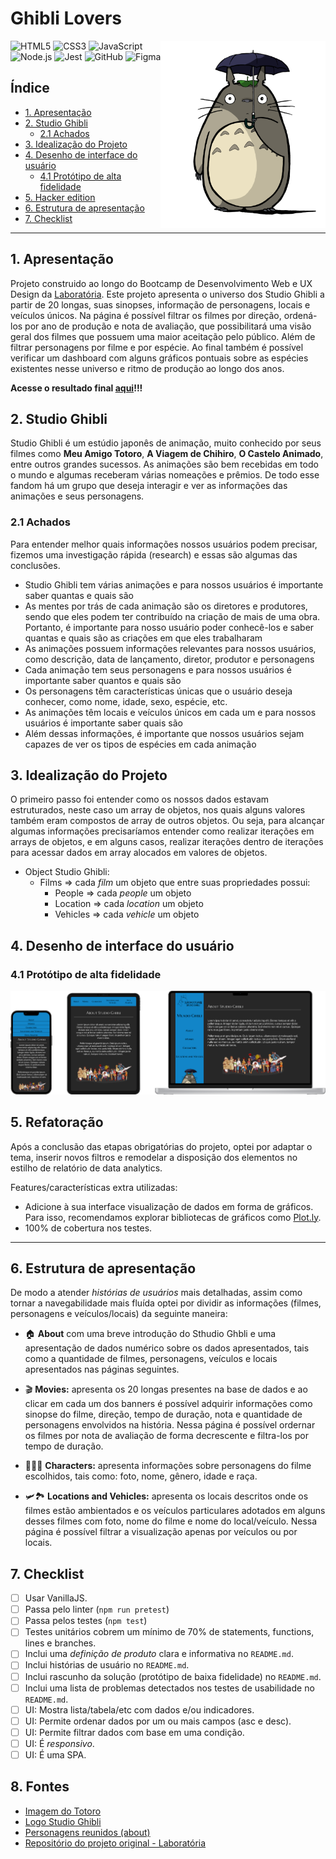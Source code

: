 # **Ghibli Lovers**
<img align='right' src="totoro.png" style="height: 300px">
<div>
 <img src="https://cdn.jsdelivr.net/gh/devicons/devicon/icons/html5/html5-original.svg" alt="HTML5" style="height: 30px;"/>
 <img src="https://cdn.jsdelivr.net/gh/devicons/devicon/icons/css3/css3-original.svg" alt="CSS3" style="height: 30px;"/>
 <img src="https://cdn.jsdelivr.net/gh/devicons/devicon/icons/javascript/javascript-original.svg" alt="JavaScript" style="height: 30px;"/>
 <img src="https://cdn.jsdelivr.net/gh/devicons/devicon/icons/nodejs/nodejs-plain.svg" alt="Node.js" style="height: 30px;"/>
 <img src="https://cdn.jsdelivr.net/gh/devicons/devicon/icons/jest/jest-plain.svg" alt="Jest" style="height: 30px;"/> 
 <img src="https://cdn.jsdelivr.net/gh/devicons/devicon/icons/github/github-original.svg" alt="GitHub" style="height: 30px;"/> 
 <img src="https://cdn.jsdelivr.net/gh/devicons/devicon/icons/figma/figma-original.svg" alt="Figma" style="height: 30px;"/>
</div>


## **Índice**

* [1. Apresentação](#1-apresentação)
* [2. Studio Ghibli](#2-studio-ghibli)
  * [2.1 Achados](#21-achados)
* [3. Idealização do Projeto](#3-idealização-do-projeto)
* [4. Desenho de interface do usuário](#4-desenho-de-interface-do-usuário)
  * [4.1 Protótipo de alta fidelidade](#41-protótipo-de-alta-fidelidade)
* [5. Hacker edition](#5-hacker-edition)
* [6. Estrutura de apresentação](#6-estrutura-de-apresentação)
* [7. Checklist](#7-checklist)

***
## **1. Apresentação**

Projeto construido ao longo do Bootcamp de Desenvolvimento Web e UX Design da [Laboratória](https://hub.laboratoria.la/br/10-coisas-que-voce-precisa-saber-sobre-o-bootcamp). Este projeto apresenta o universo dos Studio Ghibli a partir de 20 longas, suas sinopses, informação de personagens, locais e veículos únicos. Na página é possível filtrar os filmes por direção, ordená-los por ano de produção e nota de avaliação, que possibilitará uma visão geral dos filmes que possuem uma maior aceitação pelo público. Além de filtrar personagens por filme e por espécie. Ao final também é possível verificar um dashboard com alguns gráficos pontuais sobre as espécies existentes nesse universo e ritmo de produção ao longo dos anos.

**Acesse o resultado final [aqui](https://dashboard-ghibli.netlify.app/#)!!!**

## **2. Studio Ghibli**

Studio Ghibli é um estúdio japonês de animação, muito
conhecido por seus filmes como **Meu Amigo Totoro**,
**A Viagem de Chihiro**, **O Castelo Animado**, entre outros grandes sucessos.
As animações são bem recebidas em todo o mundo e algumas receberam
várias nomeações e prêmios. De todo esse fandom há um grupo que deseja
interagir e ver as informações das animações e seus personagens.

### 2.1 Achados

Para entender melhor quais informações nossos usuários podem precisar,
fizemos uma investigação rápida (research) e essas são algumas das conclusões.

- Studio Ghibli tem várias animações e para nossos usuários é importante
saber quantas e quais são
- As mentes por trás de cada animação são os diretores e produtores,
sendo que eles podem ter contribuído
na criação de mais de uma obra. Portanto, é importante
para nosso usuário poder conhecê-los e saber quantas e quais são as criações
em que eles trabalharam
- As animações possuem informações relevantes para nossos usuários, como
descrição, data de lançamento, diretor, produtor e personagens
- Cada animação tem seus personagens e para nossos usuários é importante
saber quantos e quais são
- Os personagens têm características únicas que o usuário deseja conhecer, como
nome, idade, sexo, espécie, etc.
- As animações têm locais e veículos únicos em cada um e para nossos usuários é
importante saber quais são
- Além dessas informações, é importante que nossos usuários sejam capazes de
ver os tipos de espécies em cada animação

## **3. Idealização do Projeto**

O primeiro passo foi entender como os nossos dados estavam estruturados, neste caso um array de objetos, nos quais alguns valores também eram compostos de array de outros objetos. Ou seja, para alcançar algumas informações precisaríamos entender como realizar iterações em arrays de objetos, e em alguns casos, realizar iterações dentro de iterações para acessar dados em array alocados em valores de objetos. 

- Object Studio Ghibli:
  - Films => cada *film* um objeto que entre suas propriedades possui:
    - People => cada *people* um objeto
    - Location => cada *location* um objeto
    - Vehicles => cada *vehicle* um objeto

## **4. Desenho de interface do usuário**

### 4.1 Protótipo de alta fidelidade

![Prototipos de alta fidelidade](prototipos-alta-fidelidade.png)

## **5. Refatoração**

Após a conclusão das etapas obrigatórias do projeto, optei por adaptar o tema, inserir novos
filtros e remodelar a disposição dos elementos no estilho de relatório de data analytics.

Features/características extra utilizadas:

* Adicione à sua interface visualização de dados em forma de gráficos. Para
  isso, recomendamos explorar bibliotecas de gráficos como
  [Plot.ly](https://plotly.com/javascript/).
* 100% de cobertura nos testes.

***

## **6. Estrutura de apresentação**

De modo a atender *histórias de usuários* mais detalhadas, assim como tornar a navegabilidade mais fluída optei por dividir as informações (filmes, personagens e veículos/locais) da seguinte maneira:

- 🏠 **About** com uma breve introdução do Sthudio Ghbli e uma apresentação de dados numérico sobre os dados apresentados, tais como a quantidade de filmes, personagens, veículos e locais apresentados nas páginas seguintes.

- 🎬 **Movies:** apresenta os 20 longas presentes na base de dados e ao clicar em cada um dos banners é possível adquirir informações como sinopse do filme, direção, tempo de duração, nota e quantidade de personagens envolvidos na história. Nessa página é possível ordernar os filmes por nota de avaliação de forma decrescente e filtra-los por tempo de duração.

- 🦸🏾‍♀️ **Characters:** apresenta informações sobre personagens do filme escolhidos, tais como: foto, nome, gênero, idade e raça.

- 🛩️🏞️ **Locations and Vehicles:** apresenta os locais descritos onde os filmes estão ambientados e os veículos particulares adotados em alguns desses filmes com foto, nome do filme e nome do local/veículo. Nessa página é possível filtrar a visualização apenas por veículos ou por locais.

## **7. Checklist**

* [ ] Usar VanillaJS.
* [ ] Passa pelo linter (`npm run pretest`)
* [ ] Passa pelos testes (`npm test`)
* [ ] Testes unitários cobrem um mínimo de 70% de statements, functions, lines e
  branches.
* [ ] Inclui uma _definição de produto_ clara e informativa no `README.md`.
* [ ] Inclui histórias de usuário no `README.md`.
* [ ] Inclui rascunho da solução (protótipo de baixa fidelidade) no `README.md`.
* [ ] Inclui uma lista de problemas detectados nos testes de usabilidade no
  `README.md`.
* [ ] UI: Mostra lista/tabela/etc com dados e/ou indicadores.
* [ ] UI: Permite ordenar dados por um ou mais campos (asc e desc).
* [ ] UI: Permite filtrar dados com base em uma condição.
* [ ] UI: É _responsivo_.
* [ ] UI: É uma SPA.

## **8. Fontes**

* [Imagem do Totoro](https://www.hiclipart.com/free-transparent-background-png-clipart-iitvw)
* [Logo Studio Ghibli](https://www.ghibli.jp/)
* [Personagens reunidos (about)](https://www.hiclipart.com/free-transparent-background-png-clipart-yknzp)
* [Repositório do projeto original - Laboratória](https://github.com/Laboratoria/SAP008-data-lovers)
